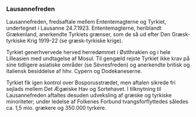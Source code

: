### Lausannefreden


Lausannefreden, fredsaftale mellem Ententemagterne og Tyrkiet, undertegnet i Lausanne 24.7.1923. Ententemagterne, heriblandt Grækenland, anerkendte Tyrkiets grænser, som de så ud efter Den Græsk-tyrkiske Krig 1919-22 (se græsk-tyrkiske krige). 

Tyrkiet generhvervede herved herredømmet i Østthrakien og i hele Lilleasien med undtagelse af Mosul. Til gengæld rejste Tyrkiet ikke krav på sine tidligere asiatiske områder (se Sèvresfreden) og anerkendte britisk og italiensk besiddelse af hhv. Cypern og Dodekaneserne. 

Tyrkiet fik igen kontrol over Bosporusstrædet, men aftalen sikrede fri sejlads mellem Det Ægæiske Hav og Sortehavet. I tilknytning til Lausannefreden aftaltes desuden udveksling af græske og tyrkiske minoriteter; under ledelse af Folkenes Forbund tvangsforflyttedes således ca. 1,5 mio. grækere og 350.000 tyrkere.